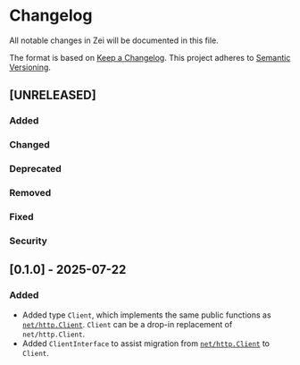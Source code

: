 <!-- markdownlint-disable MD024 -->

# Changelog

All notable changes in Zei will be documented in this file.

The format is based on [Keep a Changelog](https://keepachangelog.com/en/1.1.0/).
This project adheres to [Semantic Versioning](https://semver.org/spec/v2.0.0.html).

## [UNRELEASED]

### Added

### Changed

### Deprecated

### Removed

### Fixed

### Security

## [0.1.0] - 2025-07-22

### Added

- Added type `Client`, which implements the same public functions as [`net/http.Client`](https://pkg.go.dev/net/http#Client).
  `Client` can be a drop-in replacement of `net/http.Client`.
- Added `ClientInterface` to assist migration from [`net/http.Client`](https://pkg.go.dev/net/http#Client) to `Client`.
